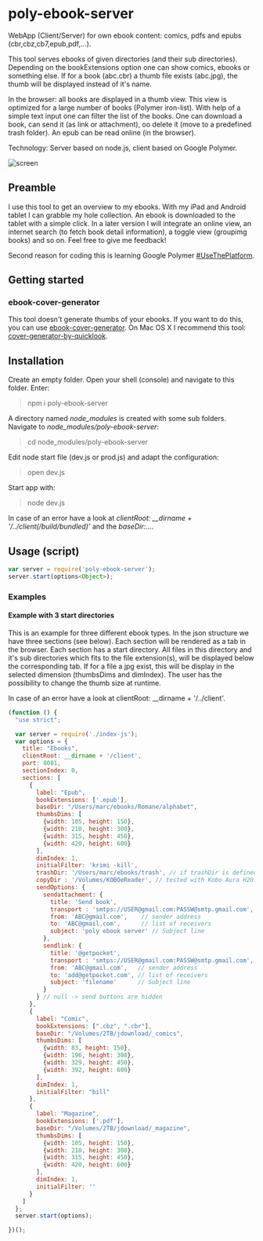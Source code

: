 # poly-ebook-server

WebApp (Client/Server) for own ebook content: comics, pdfs and epubs (cbr,cbz,cb7,epub,pdf,...).

This tool serves ebooks of given directories (and their sub directories).
Depending on the bookExtensions option one can show comics, ebooks or something else.
If for a book (abc.cbr) a thumb file exists (abc.jpg), the thumb will be displayed instead of it's name.

In the browser: all books are displayed in a thumb view. This view is optimized for a large number of books (Polymer iron-list).
With help of a simple text input one can filter the list of the books.
One can download a book, can send it (as link or attachment), oo delete it (move to a predefined trash folder).
An epub can be read online (in the browser).

Technology: Server based on node.js, client based on Google Polymer.

![screen](https://cloud.githubusercontent.com/assets/11378781/16016935/b407eef8-319d-11e6-8b8e-4a4fca1f0f35.png)

## Preamble

I use this tool to get an overview to my ebooks. With my iPad and Android tablet I can grabble my hole collection. An ebook is downloaded to the tablet with a simple click.
In a later version I will integrate an online view, an internet search (to fetch book detail information), a toggle view (groupimg books) and so on. Feel free to give me feedback!

Second reason for coding this is learning Google Polymer [#UseThePlatform](https://www.polymer-project.org).

## Getting started


### ebook-cover-generator
This tool doesn't generate thumbs of your ebooks.
If you want to do this, you can use [ebook-cover-generator](https://www.npmjs.com/package/ebook-cover-generator).
On Mac OS X I recommend this tool: [cover-generator-by-quicklook](https://www.npmjs.com/package/cover-generator-by-quicklook).

## Installation

Create an empty folder. Open your shell (console) and navigate to this folder. Enter:
> npm i poly-ebook-server

A directory named *node_modules* is created with some sub folders. Navigate to *node_modules/poly-ebook-server*:
> cd node_modules/poly-ebook-server

Edit node start file (dev.js or prod.js) and adapt the configuration:
> open dev.js

Start app with:
> node dev.js

In case of an error have a look at *clientRoot: __dirname + '/../client(/build/bundled)'* and the *baseDir:...*.

## Usage (script)
```js
var server = require('poly-ebook-server');
server.start(options<Object>);
```

### Examples

#### Example with 3 start directories
This is an example for three different ebook types. In the json structure we have three sections (see below).
Each section will be rendered as a tab in the browser. Each section has a start directory.
All files in this directory and it's sub directories which fits to the file extension(s), will be displayed below the corresponding tab. If for a file a jpg exist, this will be display in the selected dimension (thumbsDims and dimIndex). The user has the possibility to change the thumb size at runtime.

In case of an error have a look at clientRoot: __dirname + '/../client'.

```js
(function () {
  "use strict";

  var server = require('./index-js');
  var options = {
    title: "Ebooks",
    clientRoot: __dirname + '/client',
    port: 8081,
    sectionIndex: 0,
    sections: [
      {
        label: "Epub",
        bookExtensions: ['.epub'],
        baseDir: "/Users/marc/ebooks/Romane/alphabet",
        thumbsDims: [
          {width: 105, height: 150},
          {width: 210, height: 300},
          {width: 315, height: 450},
          {width: 420, height: 600}
        ],
        dimIndex: 1,
        initialFilter: 'krimi -kill',
        trashDir: '/Users/marc/ebooks/trash', // if trashDir is defined, a delete button will be displayed.
        copyDir : '/Volumes/KOBOeReader', // tested with Kobo Aura H2O. Reader must be connected via USB.
        sendOptions: {
          sendattachment: {
            title: 'Send book',
            transport : 'smtps://USER@gmail.com:PASSW@smtp.gmail.com', // see https://www.npmjs.com/package/nodemailer
            from: 'ABC@gmail.com',    // sender address
            to: 'ABC@gmail.com',      // list of receivers
            subject: 'poly ebook server' // Subject line
          },
          sendlink: {
            title: '@getpocket',
            transport : 'smtps://USER@gmail.com:PASSW@smtp.gmail.com',
            from: 'ABC@gmail.com',   // sender address
            to: 'add@getpocket.com', // list of receivers
            subject: 'filename'      // Subject line
          }
        } // null -> send buttons are hidden
      },
      {
        label: "Comic",
        bookExtensions: [".cbz", ".cbr"],
        baseDir: "/Volumes/2TB/jdownload/_comics",
        thumbsDims: [
          {width: 83, height: 150},
          {width: 196, height: 300},
          {width: 329, height: 450},
          {width: 392, height: 600}
        ],
        dimIndex: 1,
        initialFilter: "bill"
      },
      {
        label: "Magazine",
        bookExtensions: ['.pdf'],
        baseDir: "/Volumes/2TB/jdownload/_magazine",
        thumbsDims: [
          {width: 105, height: 150},
          {width: 210, height: 300},
          {width: 315, height: 450},
          {width: 420, height: 600}
        ],
        dimIndex: 1,
        initialFilter: ''
      }
    ]
  };
  server.start(options);

})();

```



